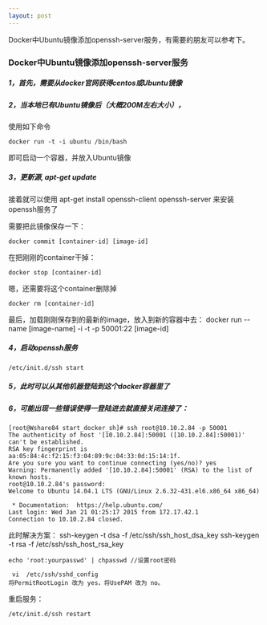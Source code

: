 ```yaml
---
layout: post
---
```

Docker中Ubuntu镜像添加openssh-server服务，有需要的朋友可以参考下。

### Docker中Ubuntu镜像添加openssh-server服务


##### 1，首先，需要从docker官网获得centos或Ubuntu镜像

##### 2，当本地已有Ubuntu镜像后（大概200M左右大小），
使用如下命令

	docker run -t -i ubuntu /bin/bash
即可启动一个容器，并放入Ubuntu镜像

##### 3，更新源, apt-get update

接着就可以使用 apt-get install openssh-client openssh-server 来安装openssh服务了

需要把此镜像保存一下：

	docker commit [container-id] [image-id]
在把刚刚的container干掉：

	docker stop [container-id]
嗯，还需要将这个container删除掉

	docker rm [container-id]

最后，加载刚刚保存到的最新的image，放入到新的容器中去：
	docker run --name [image-name] -i -t -p 50001:22 [image-id]

##### 4，启动openssh服务

	/etc/init.d/ssh start

##### 5，此时可以从其他机器登陆到这个docker容器里了

##### 6，可能出现一些错误使得一登陆进去就直接关闭连接了：

	[root@Wshare84 start_docker_sh]# ssh root@10.10.2.84 -p 50001
	The authenticity of host '[10.10.2.84]:50001 ([10.10.2.84]:50001)' can't be established.
	RSA key fingerprint is aa:05:84:4c:f2:15:f3:04:89:9c:04:33:0d:15:14:1f.
	Are you sure you want to continue connecting (yes/no)? yes
	Warning: Permanently added '[10.10.2.84]:50001' (RSA) to the list of known hosts.
	root@10.10.2.84's password: 
	Welcome to Ubuntu 14.04.1 LTS (GNU/Linux 2.6.32-431.el6.x86_64 x86_64)
	
	 * Documentation:  https://help.ubuntu.com/
	Last login: Wed Jan 21 01:25:17 2015 from 172.17.42.1
	Connection to 10.10.2.84 closed.

此时解决方案：
	ssh-keygen -t dsa -f /etc/ssh/ssh_host_dsa_key
	ssh-keygen -t rsa -f  /etc/ssh/ssh_host_rsa_key
	
	echo 'root:yourpasswd' | chpasswd //设置root密码
	
	 vi  /etc/ssh/sshd_config 
	将PermitRootLogin 改为 yes，将UsePAM 改为 no。

重启服务：

	/etc/init.d/ssh restart